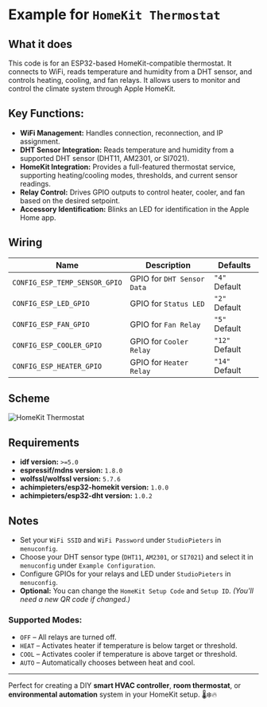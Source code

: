 # Example for `HomeKit Thermostat`

## What it does

This code is for an ESP32-based HomeKit-compatible thermostat. It connects to WiFi, reads temperature and humidity from a DHT sensor, and controls heating, cooling, and fan relays. It allows users to monitor and control the climate system through Apple HomeKit.

## Key Functions:
- **WiFi Management:** Handles connection, reconnection, and IP assignment.
- **DHT Sensor Integration:** Reads temperature and humidity from a supported DHT sensor (DHT11, AM2301, or SI7021).
- **HomeKit Integration:** Provides a full-featured thermostat service, supporting heating/cooling modes, thresholds, and current sensor readings.
- **Relay Control:** Drives GPIO outputs to control heater, cooler, and fan based on the desired setpoint.
- **Accessory Identification:** Blinks an LED for identification in the Apple Home app.

## Wiring

| Name | Description | Defaults |
|------|-------------|----------|
| `CONFIG_ESP_TEMP_SENSOR_GPIO` | GPIO for `DHT Sensor Data` | `"4"` Default |
| `CONFIG_ESP_LED_GPIO`         | GPIO for `Status LED`      | `"2"` Default |
| `CONFIG_ESP_FAN_GPIO`         | GPIO for `Fan Relay`       | `"5"` Default |
| `CONFIG_ESP_COOLER_GPIO`      | GPIO for `Cooler Relay`    | `"12"` Default |
| `CONFIG_ESP_HEATER_GPIO`      | GPIO for `Heater Relay`    | `"14"` Default |

## Scheme

![HomeKit Thermostat](https://www.studiopieters.nl/wp-content/uploads/2025/03/homekit_thermostat.png)

## Requirements

- **idf version:** `>=5.0`
- **espressif/mdns version:** `1.8.0`
- **wolfssl/wolfssl version:** `5.7.6`
- **achimpieters/esp32-homekit version:** `1.0.0`
- **achimpieters/esp32-dht version:** `1.0.2`

## Notes

- Set your `WiFi SSID` and `WiFi Password` under `StudioPieters` in `menuconfig`.
- Choose your DHT sensor type (`DHT11`, `AM2301`, or `SI7021`) and select it in `menuconfig` under `Example Configuration`.
- Configure GPIOs for your relays and LED under `StudioPieters` in `menuconfig`.
- **Optional:** You can change the `HomeKit Setup Code` and `Setup ID`. _(You'll need a new QR code if changed.)_

### Supported Modes:
- `OFF` – All relays are turned off.
- `HEAT` – Activates heater if temperature is below target or threshold.
- `COOL` – Activates cooler if temperature is above target or threshold.
- `AUTO` – Automatically chooses between heat and cool.

---

Perfect for creating a DIY **smart HVAC controller**, **room thermostat**, or **environmental automation** system in your HomeKit setup. 🌡️❄️🔥
